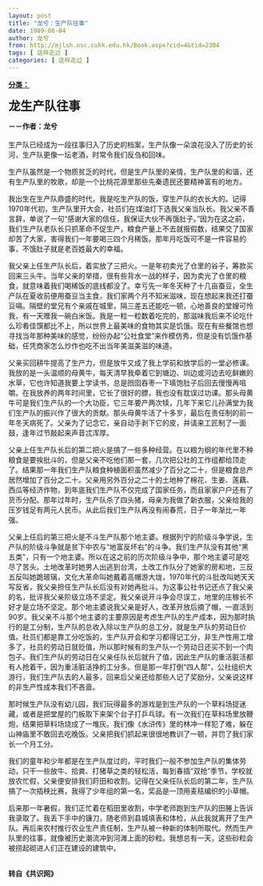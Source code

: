 ```yaml
---
layout: post
title: "龙兮：生产队往事"
date: 1989-06-04
author: 龙兮
from: http://mjlsh.usc.cuhk.edu.hk/Book.aspx?cid=4&tid=2304
tags: [ 这样走过 ]
categories: [ 这样走过 ]
---
```


<div style="margin: 15px 10px 10px 0px;">
 <div>
  <span id="ctl00_ContentPlaceHolder1_chapter1_SubjectLabel" style="font-weight:bold;text-decoration:underline;">
   分类：
  </span>
 </div>
 <p>
  <strong>
   <font size="5">
    龙生产队往事
   </font>
  </strong>
 </p>
 <p>
  <strong>
   －－作者：龙兮
   <br/>
  </strong>
  <br/>
  生产队已经成为一段往事归入了历史的档案，生产队像一朵浪花没入了历史的长河，生产队更像一坛老酒，时常令我们反刍和回味。
 </p>
 <p>
  生产队虽然是一个物质贫乏的时代，但是生产队里的亲情，生产队里的和谐，还有生产队里的牧歌，却是一个比桃花源里那些先秦遗民还要精神富有的地方。
 </p>
 <p>
  我出生在生产队鼎盛的时代，我是吃生产队的饭，穿生产队的衣长大的。记得1970年代初，生产队里开大会，社员们在煤油灯下选我父亲当队长。我父亲不善言辞，单说了一句“感谢大家的信任，我保证大伙不再饿肚子。”因为在这之前，我们生产队老队长只抓革命不促生产，粮食产量上不去就报假数，结果交了国家却苦了大家，害得我们一年要喝三四个月稀饭。那年月吃饭可不是一件容易的事，不饿肚子就是老百姓最大的幸福。
 </p>
 <p>
  我父亲上任生产队长后，着实放了三把火。一是年初卖光了仓里的谷子，筹款买回来三头牛。当年父亲的举措，很有些背水一战的样子，因为卖光了仓里的粮食，就意味着我们喝稀饭的底线都没了。幸亏先一年冬天种了十几亩蚕豆，全生产队在夏收前便用蚕豆当主食，我们家两个月不知米滋味，现在想起来我还打蚕豆嗝。隔壁的堂兄有个亲戚在城里，隔三差五还能吃一顿，心地善良的堂嫂可怜我，有一天赠我一碗白米饭。我是一粒一粒数着吃完的，那滋味我后来不论吃什么珍肴佳馔都比不上，所以世界上最美味的食物其实是饥饿。现在有些餐馆也想寻找当年那种美味的感觉，纷纷办起“公社食堂”来作模仿秀，但是没有饥饿作基础，任凭商家怎么炒作也吃不出当年美滋美滋的味道。
 </p>
 <p>
  父亲买回耕牛提高了生产力，但是放牛又成了我上学前和放学后的一堂必修课。我放的是一头温顺的母黄牛，每天清早我牵着它到塘边、圳边或河边去吃鲜嫩的水草，它也许知道我要上学读书，总是囫囵吞枣一下填饱肚子后回去慢慢再咀嚼。在我放养的两年时间里，它长了很好的膘，我也没有耽误过功课。那头母黄牛可是我们生产队的一个大功臣，它三年要产两次犊，几年下来它儿孙满堂为我们生产队的振兴作了很大的贡献。那头母黄牛活了十多岁，最后在责任制的前一年冬天病死了。父亲为了记念它，亲自动手剥下它的皮，并请来工匠制了一面鼓，逢年过节敲起来声音忒浑厚。
 </p>
 <p>
  父亲上任生产队长后的第二把火是搞了一些多种经营。在以粮为纲的年代里不种粮食是要挨批斗的，但是父亲不吃他们那一套，几次把公社的工作组都给顶走了。结果那一年我们生产队粮食种植面积虽然减少了百分之二十，但是粮食总产居然增加了百分之二十。父亲用另外百分之二十的土地种了棉花、生姜、莲藕、西瓜等经济作物，到年底我们生产队不仅完成了国家任务，而且家家户户还有了货币分配。那年过年时，生产队杀了四头猪，母亲为我做了新衣服，父亲给我的压岁钱足有两元人民币。从此后我们生产队再没有闹春荒，日子一年渐比一年强。
 </p>
 <p>
  父亲上任后的第三把火是不斗生产队那个地主婆。根据列宁的阶级斗争学说，生产队的阶级斗争就是贫下中农与“地富反坏右”的斗争。我们生产队没有其他“黑五类”，只有一个地主婆。所以在这之前的历次阶级斗争中，那个地主婆可是吃尽了苦头。土地改革时她男人出逃到台湾，土改工作队分了她家的房和地，三反五反叫她跪玻璃，文化大革命叫她戴着高帽游大垅，1970年代的斗批改叫她天天写反省，我父亲担任生产队长后没有对她再批斗。为这事公社书记还点了我父亲的名，批评我父亲阶级立场不坚定。我父亲说开斗争会尽误工，地里的庄稼长不好才是立场不坚定。那个地主婆说我父亲是好人，改革开放后摘了帽，一直活到90岁。我父亲不斗那个地主婆的主要原因是考虑生产队的生产成本，因为那时执行的是工分制，生产队的总收入除以生产队的总工分，就是生产队的劳动日价值。社员们都是靠工分吃饭的，生产队开会和学习都得记工分，非生产性用工增多了，社员的劳动日就贬值，所以那时候有的生产队一个劳动日还买不到一个肉包子。我们生产队的劳动日在父亲任队长后就升了值，因此生产队的重活脏活都有人抢着干，因为重活脏活挣的工分多。但是那一年打倒“四人帮”，公社组织大游行，我们生产队去的人最多，回来后父亲还给那些人记了奖励分，父亲说这样的非生产性成本我们不吝啬。
 </p>
 <p>
  那时候生产队没有幼儿园，我们玩得最多的游戏是到生产队的一个草料场捉迷藏，或者是把堂屋的门板取下来架个台子打乒乓球。有一次我们在草料场里放鞭炮，结果把草料场烧成了一堆灰。我们像《水浒传》里的林冲一样犯了难，躲在山神庙里不敢回去吃晚饭。父亲把我们抓起来很很地教训了一顿，并罚了我们家长一个月工分。
 </p>
 <p>
  我们的童年和少年都是在生产队度过的，平时我们一般不参加生产队的集体劳动，只干一些放牛、拾粪、打猪草之类的轻松活，每到春插“双抢”季节，学校就放农忙假，父亲便安排我们莳田和收割。记得在父亲任队长后的第二年，生产队搞了一次插秧比赛，我得了少年组的第一名，奖品是一顶用麦秸编织的小草帽。
 </p>
 <p>
  后来那一年暑假，我们正忙着在稻田里收割，中学老师跑到生产队的田塍上告诉我录取了。我丢下手中的镰刀，随老师到县城填表和体检，从此我就离开了生产队。再后来农村推行农业生产责任制，生产队被一种新的体制所取代。然而生产队里的往事，就像被历史潮流冲到河滩上面的砂粒。我想总有一天，这些砂粒会被捞起砌进人们正在建设的建筑中。
 </p>
 <p>
  <br/>
  <strong>
   转自《共识网》
  </strong>
 </p>
</div>

